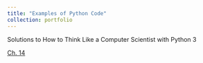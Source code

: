 ```yaml
---
title: "Examples of Python Code"
collection: portfolio
---
```


Solutions to How to Think Like a Computer Scientist with Python 3

[Ch. 14](https://gzhelev2020.github.io/files/ch.14.pdf)
